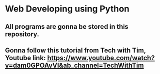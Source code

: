 # Web Developing using Python
## All programs are gonna be stored in this repository.

## Gonna follow this tutorial from Tech with Tim, Youtube link: https://www.youtube.com/watch?v=dam0GPOAvVI&ab_channel=TechWithTim
